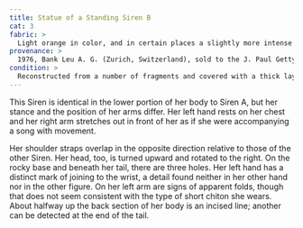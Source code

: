 ```yaml
---
title: Statue of a Standing Siren B
cat: 3
fabric: >
  Light orange in color, and in certain places a slightly more intense shade (Munsell 7.5 yr 8/3); covered by a white slip. Preserved polychromy in red (claws).
provenance: >
  1976, Bank Leu A. G. (Zurich, Switzerland), sold to the J. Paul Getty Museum, 1976.
condition: >
  Reconstructed from a number of fragments and covered with a thick layer of very compact whitish slip in areas. Most of the curls and the little finger of the right hand have been lost.
---
```

This Siren is identical in the lower portion of her body to Siren A, but
her stance and the position of her arms differ. Her left hand rests on
her chest and her right arm stretches out in front of her as if she were
accompanying a song with movement.

Her shoulder straps overlap in the opposite direction relative to those
of the other Siren. Her head, too, is turned upward and rotated to the
right. On the rocky base and beneath her tail, there are three holes.
Her left hand has a distinct mark of joining to the wrist, a detail
found neither in her other hand nor in the other figure. On her left arm
are signs of apparent folds, though that does not seem consistent with
the type of short chiton she wears. About halfway up the back section of
her body is an incised line; another can be detected at the end of the
tail.

